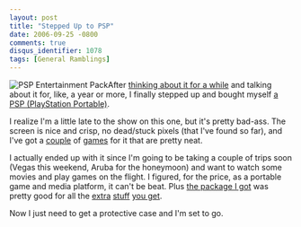 ```yaml
---
layout: post
title: "Stepped Up to PSP"
date: 2006-09-25 -0800
comments: true
disqus_identifier: 1078
tags: [General Ramblings]
---
```

![PSP Entertainment
Pack](https://hyqi8g.dm2302.livefilestore.com/y2pIyfBYE6ijFzYcanPn69w0_owfhqLonHRCP51xXZCWeW-yGYBPI1E-vjmQgti1oGDrEHU_ZrVLtTQIlP8HJLiDs2YqH4nU1NjcX92Nye_y_8/20060925psp.jpg?psid=1)After
[thinking about it for a
while](/archive/2006/09/21/maybe-time-for-psp.aspx) and talking about it
for, like, a year or more, I finally stepped up and bought myself [a PSP
(PlayStation
Portable)](http://www.amazon.com/exec/obidos/ASIN/B000HTUY4Q/mhsvortex).
 
 I realize I'm a little late to the show on this one, but it's pretty
bad-ass. The screen is nice and crisp, no dead/stuck pixels (that I've
found so far), and I've got a
[couple](http://www.amazon.com/exec/obidos/ASIN/B0007VDF22/mhsvortex) of
[games](http://www.amazon.com/exec/obidos/ASIN/B000057URK/mhsvortex) for
it that are pretty neat.
 
 I actually ended up with it since I'm going to be taking a couple of
trips soon (Vegas this weekend, Aruba for the honeymoon) and want to
watch some movies and play games on the flight. I figured, for the
price, as a portable game and media platform, it can't be beat. Plus
[the package I
got](http://www.amazon.com/exec/obidos/ASIN/B000HTUY4Q/mhsvortex) was
pretty good for all the
[extra](http://www.amazon.com/exec/obidos/ASIN/B00076SC4S/mhsvortex)
[stuff](http://www.amazon.com/exec/obidos/ASIN/B000ALM4BW/mhsvortex)
[you get](http://www.amazon.com/exec/obidos/ASIN/B000057URK/mhsvortex).
 
 Now I just need to get a protective case and I'm set to go.
